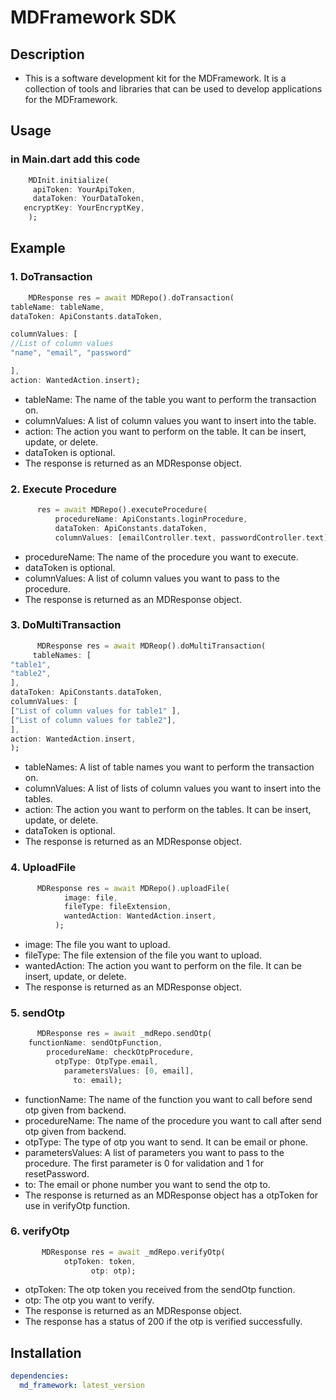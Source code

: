     
  # MDFramework SDK 
  ## Description
  -  This is a software development kit for the MDFramework. It is a collection of tools and libraries that can be used to develop applications for the MDFramework.
  ## Usage 
### in Main.dart add this code
<?code-excerpt "readme_excerpts.dart (Example)"?>
   ```dart
       MDInit.initialize(
        apiToken: YourApiToken,
        dataToken: YourDataToken,
      encryptKey: YourEncryptKey,
       );
```



## Example 


### 1. DoTransaction

```dart
    MDResponse res = await MDRepo().doTransaction(
tableName: tableName,
dataToken: ApiConstants.dataToken,

columnValues: [
//List of column values
"name", "email", "password"

],
action: WantedAction.insert);
  ```
- tableName: The name of the table you want to perform the transaction on.
- columnValues: A list of column values you want to insert into the table.
- action: The action you want to perform on the table. It can be insert, update, or delete.
- dataToken is optional.
- The response is returned as an MDResponse object.


### 2. Execute Procedure


```dart
      res = await MDRepo().executeProcedure(
          procedureName: ApiConstants.loginProcedure,
          dataToken: ApiConstants.dataToken,
          columnValues: [emailController.text, passwordController.text]);
  ```
- procedureName: The name of the procedure you want to execute.
- dataToken is optional.
- columnValues: A list of column values you want to pass to the procedure.
- The response is returned as an MDResponse object.

### 3. DoMultiTransaction

```dart
      MDResponse res = await MDReop().doMultiTransaction(
     tableNames: [
"table1",
"table2",
],
dataToken: ApiConstants.dataToken,
columnValues: [
["List of column values for table1" ],
["List of column values for table2"],
],
action: WantedAction.insert,
);
  ```
- tableNames: A list of table names you want to perform the transaction on.
- columnValues: A list of lists of column values you want to insert into the tables.
- action: The action you want to perform on the tables. It can be insert, update, or delete.
- dataToken is optional.
- The response is returned as an MDResponse object.

### 4. UploadFile

```dart
      MDResponse res = await MDRepo().uploadFile(
            image: file,
            fileType: fileExtension,
            wantedAction: WantedAction.insert,
          );
  ```
- image: The file you want to upload.
- fileType: The file extension of the file you want to upload.
- wantedAction: The action you want to perform on the file. It can be insert, update, or delete.
- The response is returned as an MDResponse object.

### 5. sendOtp

```dart
      MDResponse res = await _mdRepo.sendOtp(
    functionName: sendOtpFunction,
        procedureName: checkOtpProcedure,
          otpType: OtpType.email,
            parametersValues: [0, email],
              to: email);
  ```
- functionName: The name of the function you want to call before send otp given from backend.
- procedureName: The name of the procedure you want to call after send otp given from backend.
-  otpType: The type of otp you want to send. It can be email or phone.
- parametersValues: A list of parameters you want to pass to the procedure. The first parameter is 0 for validation and 1 for resetPassword.
- to: The email or phone number you want to send the otp to.
- The response is returned as an MDResponse object has a otpToken for use in verifyOtp function.

### 6. verifyOtp

```dart
       MDResponse res = await _mdRepo.verifyOtp(
            otpToken: token,
                  otp: otp);
  ```
- otpToken: The otp token you received from the sendOtp function.
- otp: The otp you want to verify.
- The response is returned as an MDResponse object.
- The response has a status of 200 if the otp is verified successfully.

## Installation
```yaml
dependencies:
  md_framework: latest_version
```

 